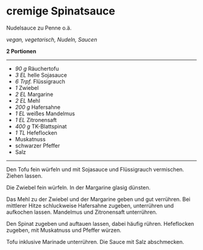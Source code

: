 # cremige Spinatsauce

Nudelsauce zu Penne o.ä.

*vegan, vegetarisch, Nudeln, Saucen*

**2 Portionen**

---

- *90 g* Räuchertofu
- *3 EL* helle Sojasauce
- *6 Trpf.* Flüssigrauch
- *1* Zwiebel
- *2 EL* Margarine
- *2 EL* Mehl
- *200 g* Hafersahne
- *1 EL* weißes Mandelmus
- *1 EL* Zitronensaft
- *400 g* TK-Blattspinat
- *1 TL* Hefeflocken
- Muskatnuss
- schwarzer Pfeffer
- Salz

---

Den Tofu fein würfeln und mit Sojasauce und Flüssigrauch vermischen. Ziehen lassen.

Die Zwiebel fein würfeln. In der Margarine glasig dünsten.

Das Mehl zu der Zwiebel und der Margarine geben und gut verrühren. Bei mittlerer Hitze schluckweise Hafersahne zugeben, unterrühren und aufkochen lassen. Mandelmus und Zitronensaft unterrühren.

Den Spinat zugeben und auftauen lassen, dabei häufig rühren. Hefeflocken zugeben, mit Muskatnuss und Pfeffer würzen.

Tofu inklusive Marinade unterrühren. Die Sauce mit Salz abschmecken.
